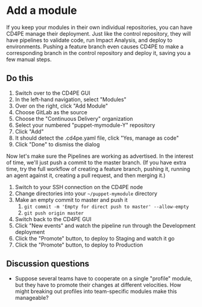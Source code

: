 # Add a module

If you keep your modules in their own individual repositories, you can have CD4PE manage their deployment.  Just like the control repository, they will have pipelines to validate code, run Impact Analysis, and deploy to environments.  Pushing a feature branch even causes CD4PE to make a corresponding branch in the control repository and deploy it, saving you a few manual steps.

## Do this

1. Switch over to the CD4PE GUI
1. In the left-hand navigation, select "Modules"
1. Over on the right, click "Add Module"
1. Choose GitLab as the source
1. Choose the "Continuous Delivery" organization
1. Select your numbered "puppet-mymodule-Y" repository
1. Click "Add"
1. It should detect the .cd4pe.yaml file, click "Yes, manage as code"
1. Click "Done" to dismiss the dialog

Now let's make sure the Pipelines are working as advertised.  In the interest of time, we'll just push a commit to the master branch.  (If you have extra time, try the full workflow of creating a feature branch, pushing it, running an agent against it, creating a pull request, and then merging it.)

1. Switch to your SSH connection on the CD4PE node
1. Change directories into your `~/puppet-mymodule` directory
1. Make an empty commit to master and push it
    1. `git commit -m 'Empty for direct push to master' --allow-empty`
    1. `git push origin master`
1. Switch back to the CD4PE GUI
1. Click "New events" and watch the pipeline run through the Development deployment
1. Click the "Promote" button, to deploy to Staging and watch it go
1. Click the "Promote" button, to deploy to Production

## Discussion questions

* Suppose several teams have to cooperate on a single "profile" module, but they have to promote their changes at different velocities.  How might breaking out profiles into team-specific modules make this manageable?

